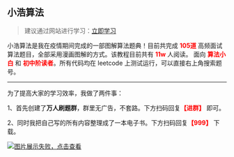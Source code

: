 
##  小浩算法

> 建议通过网站进行学习：[立即学习](https://www.geekxh.com)

小浩算法是我在疫情期间完成的一部图解算法题典！目前共完成 <font color="red"><b>105道</b></font> 
高频面试算法题目，全部采用漫画图解的方式。该教程目前共有 <font color="red"><b>11w</b></font> 人阅读。 
面向 <font color="red"><b>算法小白</b></font> 和 <font color="red"><b>初中阶读者</b></font>。所有代码均在 leetcode 上测试运行，可以直接右上角搜索题号。

***

为了提高大家的学习效率，我做了两件事：

1、首先创建了<b>万人刷题群</b>，群里无广告，不套路。下方扫码回复<font color="red"><b>【进群】</b></font> 即可。

2、同时我把自己写的所有内容整理成了一本电子书。下方扫码回复<font color="red"><b>【999】</b></font> 下载。

[![图片展示失败，点击查看](https://image.jiqizhixin.com/uploads/editor/d8595d93-e8c9-4abf-91f4-105384736912/%E5%9B%BE%E7%89%8712.jpg)](https://image.jiqizhixin.com/uploads/editor/d8595d93-e8c9-4abf-91f4-105384736912/%E5%9B%BE%E7%89%8712.jpg)
